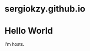 # sergiokzy.github.io
<!DOCTYPE html>
<html>
<body>
<h1>Hello World</h1>
<p>I'm hosts.</p>
</body>
</html>
